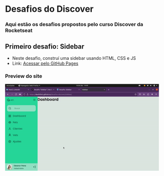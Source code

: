# Desafios do Discover

### Aqui estão os desafios propostos pelo curso Discover da Rocketseat

## Primeiro desafio: Sidebar
- Neste desafio, construí uma sidebar usando HTML, CSS e JS
- Link: [Acessar pelo GitHub Pages](https://davifelix5.github.io/desafios-discover/sidebar/)
### Preview do site
![Gif do projeto](https://github.com/davifelix5/desafios-discover/blob/main/sidebar/assets/preview.gif?raw=true)
